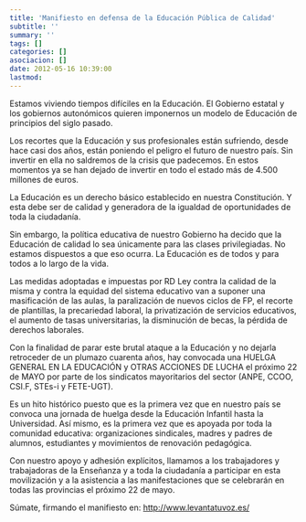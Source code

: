 ```yaml
---
title: 'Manifiesto en defensa de la Educación Pública de Calidad'
subtitle: ''
summary: ''
tags: []
categories: []
asociacion: []
date: 2012-05-16 10:39:00
lastmod:
---
```


Estamos viviendo tiempos difíciles en la Educación. El Gobierno estatal y los gobiernos autonómicos quieren imponernos un modelo de Educación de principios del siglo pasado.

Los recortes que la Educación y sus profesionales están sufriendo, desde hace casi dos años, están poniendo el peligro el futuro de nuestro país. Sin invertir en ella no saldremos de la crisis que padecemos. En estos momentos ya se han dejado de invertir en todo el estado más de 4.500 millones de euros.

La Educación es un derecho básico establecido en nuestra Constitución. Y esta debe ser de calidad y generadora de la igualdad de oportunidades de toda la ciudadanía.

Sin embargo, la política educativa de nuestro Gobierno ha decido que la Educación de calidad lo sea únicamente para las clases privilegiadas. No estamos dispuestos a que eso ocurra. La Educación es de todos y para todos a lo largo de la vida.

Las medidas adoptadas e impuestas por RD Ley contra la calidad de la misma y contra la equidad del sistema educativo van a suponer una masificación de las aulas, la paralización de nuevos ciclos de FP, el recorte de plantillas, la precariedad laboral, la privatización de servicios educativos, el aumento de tasas universitarias, la disminución de becas, la pérdida de derechos laborales.

Con la finalidad de parar este brutal ataque a la Educación y no dejarla retroceder de un plumazo cuarenta años, hay convocada una HUELGA GENERAL EN LA EDUCACIÓN y OTRAS ACCIONES DE LUCHA el próximo 22 de MAYO por parte de los sindicatos mayoritarios del sector (ANPE, CCOO, CSI.F, STEs-i y FETE-UGT).

Es un hito histórico puesto que es la primera vez que en nuestro país se convoca una jornada de huelga desde la Educación Infantil hasta la Universidad. Así mismo, es la primera vez que es apoyada por toda la comunidad educativa: organizaciones sindicales, madres y padres de alumnos, estudiantes y movimientos de renovación pedagógica.

Con nuestro apoyo y adhesión explícitos, llamamos a los trabajadores y trabajadoras de la Enseñanza y a toda la ciudadanía a participar en esta movilización y a la asistencia a las manifestaciones que se celebrarán en todas las provincias el próximo 22 de mayo.

Súmate, firmando el manifiesto en: http://www.levantatuvoz.es/